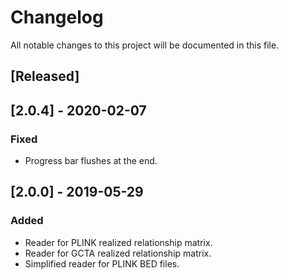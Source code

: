 # Changelog
All notable changes to this project will be documented in this file.

## [Released]

## [2.0.4] - 2020-02-07
### Fixed
- Progress bar flushes at the end.

## [2.0.0] - 2019-05-29
### Added
- Reader for PLINK realized relationship matrix.
- Reader for GCTA realized relationship matrix.
- Simplified reader for PLINK BED files.
